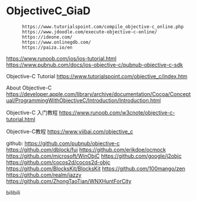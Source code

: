# ObjectiveC_GiaD

          https://www.tutorialspoint.com/compile_objective-c_online.php
          https://www.jdoodle.com/execute-objective-c-online/
          https://ideone.com/
          https://www.onlinegdb.com/
          https://paiza.io/en
          
   https://www.runoob.com/ios/ios-tutorial.html
   https://www.pubnub.com/docs/ios-objective-c/pubnub-objective-c-sdk
   
   Objective-C Tutorial
              https://www.tutorialspoint.com/objective_c/index.htm
   
   About Objective-C
              https://developer.apple.com/library/archive/documentation/Cocoa/Conceptual/ProgrammingWithObjectiveC/Introduction/Introduction.html
   
   Objective-C 入门教程
           https://www.runoob.com/w3cnote/objective-c-tutorial.html


   Objective-C教程
              https://www.yiibai.com/objective_c
              
   github:
        https://github.com/pubnub/objective-c
        https://github.com/dblock/fui
        https://github.com/erikdoe/ocmock
        https://github.com/microsoft/WinObjC
        https://github.com/google/j2objc
        https://github.com/cocos2d/cocos2d-objc
        https://github.com/BlocksKit/BlocksKit
        https://github.com/100mango/zen
        https://github.com/realm/jazzy
        https://github.com/ZhongTaoTian/WNXHuntForCity
        
   bilibili
        
                    
        
        
        
